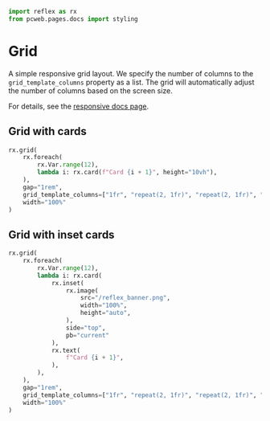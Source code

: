 ```python exec
import reflex as rx
from pcweb.pages.docs import styling
```

# Grid

A simple responsive grid layout. We specify the number of columns to the `grid_template_columns` property as a list. The grid will automatically adjust the number of columns based on the screen size.

For details, see the [responsive docs page]({styling.responsive.path}).

## Grid with cards

```python demo
rx.grid(
    rx.foreach(
        rx.Var.range(12),
        lambda i: rx.card(f"Card {i + 1}", height="10vh"),
    ),
	gap="1rem",
    grid_template_columns=["1fr", "repeat(2, 1fr)", "repeat(2, 1fr)", "repeat(3, 1fr)", "repeat(4, 1fr)"],
    width="100%"
)
```

## Grid with inset cards

```python demo
rx.grid(
	rx.foreach(
		rx.Var.range(12),
		lambda i: rx.card(
			rx.inset(
				rx.image(
					src="/reflex_banner.png",
					width="100%",
					height="auto",
				),
				side="top",
				pb="current"
			),
			rx.text(
				f"Card {i + 1}",
			),
		),
	),
	gap="1rem",
	grid_template_columns=["1fr", "repeat(2, 1fr)", "repeat(2, 1fr)", "repeat(3, 1fr)", "repeat(4, 1fr)"],
	width="100%"
)
```
